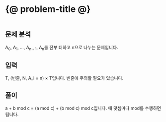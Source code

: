 # {@ problem-title @}

~~~problem-info-table
~~~

## 문제 분석

A<sub>0</sub>, A<sub>1</sub>, ..., A<sub>n - 1</sub>, A<sub>n</sub>를 전부 더하고 n으로 나누는 문제입니다.

## 입력

T, (빈줄, N, A_i × n) × T입니다. 빈줄에 주의할 필요가 있습니다.

## 풀이

a + b mod c = (a mod c) + (b mod c) mod c입니다. 매 덧셈마다 mod를 수행하면 됩니다.
